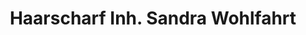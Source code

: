 ---
title: "Haarscharf Inh. Sandra Wohlfahrt"
url: /winnenden/haarscharf-inh-sandra-wohlfahrt/
shop: Friseur
---
